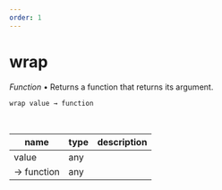 ```yaml
---
order: 1
---
```

# wrap

_Function_ &bull; Returns a function that returns its argument.

<pre><code>wrap value &rarr; function</code></pre>
<br>

| name | type | description |
|------|------|-------------|
|value|any||
|&rarr; function|any||



